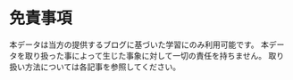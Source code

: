 # 免責事項
本データは当方の提供するブログに基づいた学習にのみ利用可能です。
本データを取り扱った事によって生じた事象に対して一切の責任を持ちません。
取り扱い方法については各記事を参照してください。
